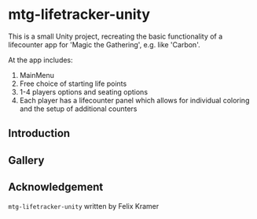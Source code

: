 # mtg-lifetracker-unity
This is a small Unity project, recreating the basic functionality of a lifecounter app for 'Magic the Gathering', e.g. like 'Carbon'. 

At the app includes:
1. MainMenu
2. Free choice of starting life points
3. 1-4 players options and seating options
4. Each player has a lifecounter panel which allows for individual coloring and the setup of additional counters

##  Introduction

##  Gallery

## Acknowledgement
```mtg-lifetracker-unity``` written by Felix Kramer

